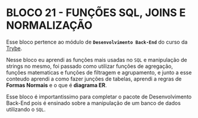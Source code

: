 # BLOCO 21 - FUNÇÕES SQL, JOINS E NORMALIZAÇÃO

Esse bloco pertence ao módulo de **`Desenvolvimento Back-End`** do curso da [Trybe](https://www.betrybe.com/).

Nesse bloco eu aprendi as funções mais usadas no `SQL` e manipulação de strings no mesmo, foi passado como utilizar funções de agregação, funções matematicas e funções de filtragem e agrupamento, e
junto a esse conteudo aprendi a como fazer junções de tabelas, aprendi a regras de **Formas Normais** e o que é **diagrama ER**.

Esse bloco é importantissimo para completar o pacote de Desenvolvimento Back-End pois é ensinado sobre a manipulação de um banco de dados utilizando o `SQL`.